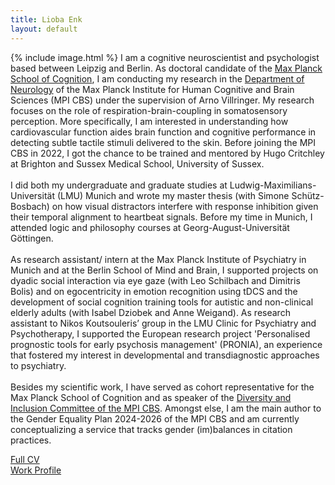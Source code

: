 ```yaml
---
title: Lioba Enk
layout: default
---
```


{% include image.html %} I am a cognitive neuroscientist and psychologist based between Leipzig and Berlin. As doctoral candidate of the [Max Planck School of Cognition](https://cognition.maxplanckschools.org/en/doctoral-candidates/lioba-enk), I am conducting my research in the [Department of Neurology](https://www.cbs.mpg.de/person/enk/1770355) of the Max Planck Institute for Human Cognitive and Brain Sciences (MPI CBS) under the supervision of Arno Villringer. My research focuses on the role of respiration-brain-coupling in somatosensory perception. More specifically, I am interested in understanding how cardiovascular function aides brain function and cognitive performance in detecting subtle tactile stimuli delivered to the skin. Before joining the MPI CBS in 2022, I got the chance to be trained and mentored by Hugo Critchley at Brighton and Sussex Medical School, University of Sussex.<br><br>
I did both my undergraduate and graduate studies at Ludwig-Maximilians-Universität (LMU) Munich and wrote my master thesis (with Simone Schütz-Bosbach) on how visual distractors interfere with response inhibition given their temporal alignment to heartbeat signals. Before my time in Munich, I attended logic and philosophy courses at Georg-August-Universität Göttingen.<br><br>
As research assistant/ intern at the Max Planck Institute of Psychiatry in Munich and at the Berlin School of Mind and Brain, I supported projects on dyadic social interaction via eye gaze (with Leo Schilbach and Dimitris Bolis) and on egocentricity in emotion recognition using tDCS and the development of social cognition training tools for autistic and non-clinical elderly adults (with Isabel Dziobek and Anne Weigand). As research assistant to Nikos Koutsouleris’ group in the LMU Clinic for Psychiatry and Psychotherapy, I supported the European research project 'Personalised prognostic tools for early psychosis management' (PRONIA), an experience that fostered my interest in developmental and transdiagnostic approaches to psychiatry.<br><br>
Besides my scientific work, I have served as cohort representative for the Max Planck School of Cognition and as speaker of the [Diversity and Inclusion Committee of the MPI CBS](https://www.cbs.mpg.de/diversity-inclusion-committee). Amongst else, I am the main author to the Gender Equality Plan 2024-2026 of the MPI CBS and am currently conceptualizing a service that tracks gender (im)balances in citation practices.


<a href="/assets/pdfs/Enk_CV.pdf" target="_blank">Full CV</a><br>
<a href="https://www.cbs.mpg.de/person/enk/1770355" target="_blank">Work Profile</a>



